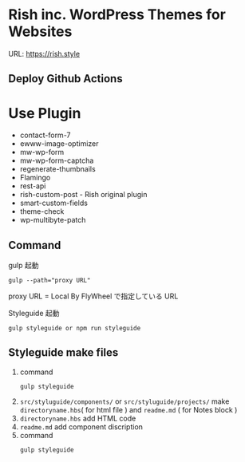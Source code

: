 # Rish inc. WordPress Themes for Websites

URL: https://rish.style

## Deploy Github Actions

# Use Plugin
- contact-form-7
- ewww-image-optimizer
- mw-wp-form
- mw-wp-form-captcha
- regenerate-thumbnails
- Flamingo
- rest-api
- rish-custom-post - Rish original plugin
- smart-custom-fields
- theme-check
- wp-multibyte-patch

## Command

gulp 起動
```
gulp --path="proxy URL"
```
proxy URL = Local By FlyWheel で指定している URL

Styleguide 起動
```
gulp styleguide or npm run styleguide
```

## Styleguide make files

1. command
    ```
    gulp styleguide
    ```
2. ```src/styluguide/components/``` or ```src/styluguide/projects/``` make ```directoryname.hbs```( for html file ) and ```readme.md``` ( for Notes block )
3. ```directoryname.hbs``` add HTML code
4. ```readme.md``` add component discription
5. command
    ```
    gulp styleguide
    ```